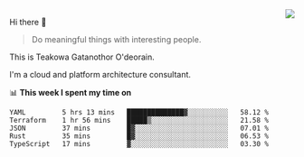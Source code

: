 <img align="right" src="https://github-readme-stats.vercel.app/api?username=Teakowa&show_icons=true&icon_color=2f80ed&text_color=718096&bg_color=ffffff&hide_title=true" />

Hi there 👋

> Do meaningful things with interesting people.

This is Teakowa Gatanothor O'deorain.

I'm a cloud and platform architecture consultant.

📊 **This week I spent my time on**
<!--START_SECTION:waka-->
```text
YAML         5 hrs 13 mins   ██████████████▓░░░░░░░░░░   58.12 % 
Terraform    1 hr 56 mins    █████▒░░░░░░░░░░░░░░░░░░░   21.58 % 
JSON         37 mins         █▓░░░░░░░░░░░░░░░░░░░░░░░   07.01 % 
Rust         35 mins         █▓░░░░░░░░░░░░░░░░░░░░░░░   06.53 % 
TypeScript   17 mins         ▓░░░░░░░░░░░░░░░░░░░░░░░░   03.30 % 
```
<!--END_SECTION:waka-->

